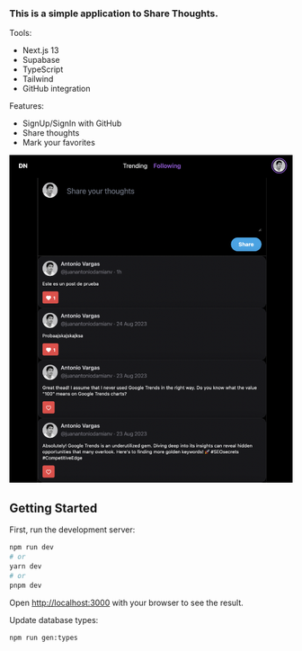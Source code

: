 ### This is a simple application to Share Thoughts.

Tools:
- Next.js 13
- Supabase
- TypeScript
- Tailwind
- GitHub integration

Features:
- SignUp/SignIn with GitHub
- Share thoughts 
- Mark your favorites

![Screenshot #1](screenshots/screenshot_1.png)

## Getting Started

First, run the development server:

```bash
npm run dev
# or
yarn dev
# or
pnpm dev
```

Open [http://localhost:3000](http://localhost:3000) with your browser to see the result.

Update database types:

```bash
npm run gen:types
```

